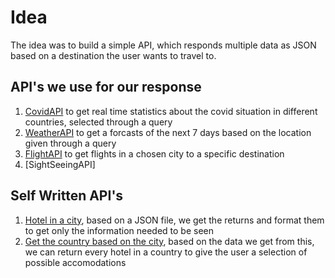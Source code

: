 # Idea

The idea was to build a simple API, which responds multiple data as JSON based on a destination the user wants to travel to.

## API's we use for our response

1. [CovidAPI](covidAPI.md) to get real time statistics about the covid situation in different countries, selected through a query
2. [WeatherAPI](weatherAPI.md) to get a forcasts of the next 7 days based on the location given through a query
3. [FlightAPI](flightAPI.md) to get flights in a chosen city to a specific destination
4. [SightSeeingAPI]

## Self Written API's

1. [Hotel in a city](hotelJSON.md), based on a JSON file, we get the returns and format them to get only the information needed to be seen
2. [Get the country based on the city](citiesOfCountries.md), based on the data we get from this, we can return every hotel in a country to give the user a selection of possible accomodations
